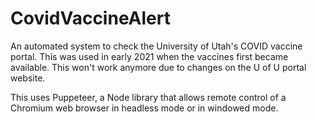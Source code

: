 # CovidVaccineAlert
An automated system to check the University of Utah's COVID vaccine portal. This was used in early 2021 when the vaccines first became available. This won't work anymore due to changes on the U of U portal website.

This uses Puppeteer, a Node library that allows remote control of a Chromium web browser in headless mode or in windowed mode.
